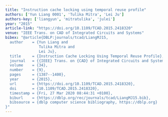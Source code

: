 ```yaml
---
title: "Instruction cache locking using temporal reuse profile"
authors: ['Yun Liang 0001', 'Tulika Mitra', 'Lei Ju']
authors-key: ['liangyun', 'mitratulika', 'julei']
year: "2015"
article-link: "https://doi.org/10.1109/TCAD.2015.2418320"
venue: "IEEE Trans. on CAD of Integrated Circuits and Systems"
bibex: "@article{DBLP:journals/tcad/LiangMJ15,
  author    = {Yun Liang and
               Tulika Mitra and
               Lei Ju},
  title     = {Instruction Cache Locking Using Temporal Reuse Profile},
  journal   = {{IEEE} Trans. on {CAD} of Integrated Circuits and Systems},
  volume    = {34},
  number    = {9},
  pages     = {1387--1400},
  year      = {2015},
  url       = {https://doi.org/10.1109/TCAD.2015.2418320},
  doi       = {10.1109/TCAD.2015.2418320},
  timestamp = {Fri, 27 Mar 2020 08:44:31 +0100},
  biburl    = {https://dblp.org/rec/journals/tcad/LiangMJ15.bib},
  bibsource = {dblp computer science bibliography, https://dblp.org}
}"
---
```

